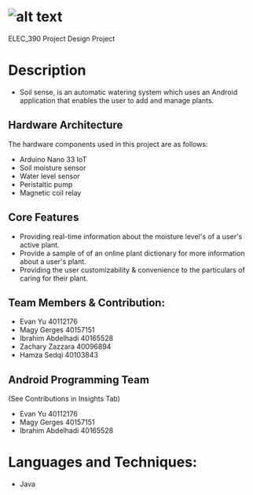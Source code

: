 
# ![alt text](https://github.com/bananaslamjamma/soil_sense_proj_390/blob/ey_working/app/soil_sense_banner.PNG)
ELEC_390 Project Design Project

# Description
-  Soil sense, is an automatic watering system which uses an Android application that enables the user to add and manage plants. 

## Hardware Architecture 

The hardware components used in this project are as follows: 
* Arduino Nano 33 IoT 
* Soil moisture sensor  
* Water level sensor  
* Peristaltic pump 
* Magnetic coil relay 


## Core Features
* Providing real-time information about the moisture level's of a user's active plant.
* Provide a sample of of an online plant dictionary for more information about a user's plant.
* Providing the user customizability & convenience to the particulars of caring for their plant.


## Team Members & Contribution:
* Evan Yu 40112176   
* Magy Gerges 40157151   
* Ibrahim Abdelhadi 40165528   
* Zachary Zazzara 40096894    
* Hamza Sedqi 40103843

## Android Programming Team
(See Contributions in Insights Tab)
* Evan Yu 40112176   
* Magy Gerges 40157151   
* Ibrahim Abdelhadi 40165528   



# Languages and Techniques:
- Java






